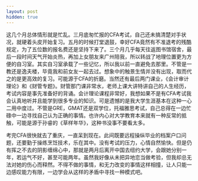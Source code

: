 ```yaml
---
layout: post
hidden: true
---
```

这几个月总体情形就是忙乱。三月底匆忙报的CFA考试，自己还未搞清楚对手状况，就硬着头皮开始复习。五月的时候打堂退鼓，幸好CFA竟然有不准退考的残酷规定，为了五位数的报名费还是坚持下来了。三个月几乎每天往返图书馆宿舍，最后一段时间天气开始炎热，再加上女朋友来广州陪我，所以转战了地理位置更为方便的自习室。其实自习室承载了一些记忆，所以我以前一直避免去那里。不管是一教还是逸夫楼，毕竟我和前女友一起去过。想象中的触景生情并没有出现，取而代之的是更高效的复习。可能源于CFA的折磨。当然还有最后两门课业，《会计审计理论》和《财管专题》。财管那门课非常水，老师上课大讲特讲自己的人生经历，考试内容是事先准备好的背诵。会计理论课程非常好，我想如果不是有CFA考试我会认真地听并且能学到很多专业的知识。可是遗憾的是我大学生涯基本在这种一心二用中度过。不管是GRE，GMAT还是双学位，托福雅思考试，自己总得在一边忙碌中一边寻找自己认为正确的事情。也许内心对大学教育本来就有一种反常的抵触，可能是源于孙睿的《草样年华》，这种书没事不要看太多。

考完CFA很快就去了重庆，一直呆到现在。此间既要远程操纵毕业的档案户口问题，还要勤于操练烹饪技术，乐在其中。没有考试的压力，心情自然愉快。但是仍有挥之不去的阴影缠绵心中，那就是两月后离开中国去纽约大学，会跟她分别一年，若运气不好，甚至可能两年。虽然我好像从未把异地恋当做考验，但我却总无法对她的伤心而释然。不得不做的事情，和无力改变的事情这样相撞，让人只能一边感叹能力有限，一边学会从这样的矛盾中寻找一种模式吧。